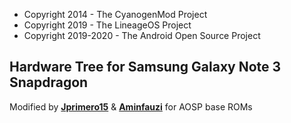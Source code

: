 * Copyright 2014 - The CyanogenMod Project
* Copyright 2019 - The LineageOS Project
* Copyright 2019-2020 - The Android Open Source Project



Hardware Tree for Samsung Galaxy Note 3 Snapdragon
-------------------------------------------------------


Modified by  **[Jprimero15](http://github.com/jprimero15/ "Jprimero15")** & **[Aminfauzi](https://github.com/aminfauzi")** for AOSP base ROMs
